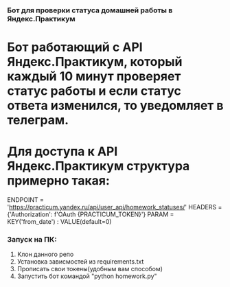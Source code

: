 ### Бот для проверки статуса домашней работы в Яндекс.Практикум

# Бот работающий с API Яндекс.Практикум, который каждый 10 минут проверяет статус работы и если статус ответа изменился, то уведомляет в телеграм.

# Для доступа к API Яндекс.Практикум структура примерно такая:
ENDPOINT = 'https://practicum.yandex.ru/api/user_api/homework_statuses/'
HEADERS = {'Authorization': f'OAuth {PRACTICUM_TOKEN}'}
PARAM = KEY('from_date') : VALUE(default=0)

### Запуск на ПК:
1. Клон данного репо
2. Установка зависмостей из requirements.txt
3. Прописать свои токены(удобным вам способом)
4. Запустить бот командой "python homework.py"